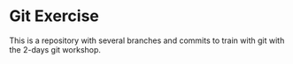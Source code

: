 # Git Exercise

This is a repository with several branches and commits to train with git with the 2-days git workshop.

